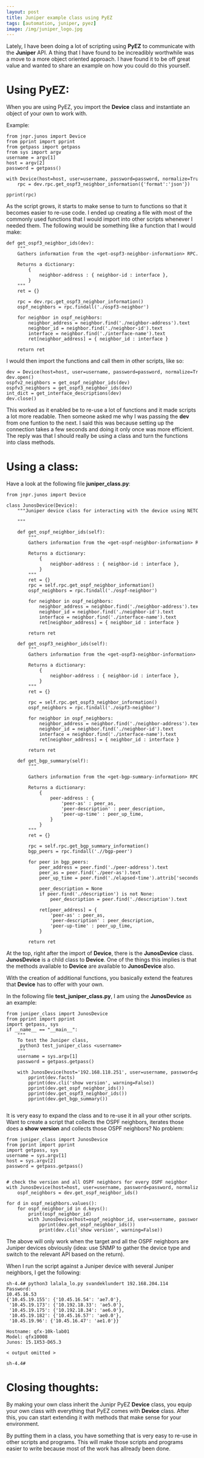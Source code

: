 ```yaml
---
layout: post
title: Juniper example class using PyEZ
tags: [automation, juniper, pyez]
image: /img/juniper_logo.jpg
---
```


Lately, I have been doing a lot of scripting using <b>PyEZ</b> to communicate with the <b>Juniper</b> API. A thing that I have found to be increadibly worthwhile was a move to a more object oriented approach. I have found it to be off great value and wanted to share an example on how you could do this yourself.

Using PyEZ:
===========

When you are using PyEZ, you import the <b>Device</b> class and instantiate an object of your own to work with.

Example:

<pre style="font-size:12px">
from jnpr.junos import Device
from pprint import pprint
from getpass import getpass
from sys import argv
username = argv[1]    
host = argv[2]  
password = getpass() 

with Device(host=host, user=username, password=password, normalize=True) as dev:                                          
    rpc = dev.rpc.get_ospf3_neighbor_information({'format':'json'})
    
pprint(rpc)    
</pre>

As the script grows, it starts to make sense to turn to functions so that it becomes easier to re-use code. I ended up creating a file with most of the commonly used functions that I would import into other scripts whenever I needed them. The following would be something like a function that I would make:


<pre style="font-size:12px">
def get_ospf3_neighbor_ids(dev):
    """
    Gathers information from the &lt;get-ospf3-neighbor-information> RPC.
    
    Returns a dictionary:
        { 
            neighbor-address : { neighbor-id : interface },
        }
    """
    ret = {}
    
    rpc = dev.rpc.get_ospf3_neighbor_information()
    ospf_neighbors = rpc.findall('./ospf3-neighbor')
    
    for neighbor in ospf_neighbors:
        neighbor_address = neighbor.find('./neighbor-address').text
        neighbor_id = neighbor.find('./neighbor-id').text
        interface = neighbor.find('./interface-name').text
        ret[neighbor_address] = { neighbor_id : interface }
    
    return ret
</pre>

I would then import the functions and call them in other scripts, like so:

<pre style="font-size:12px">
dev = Device(host=host, user=username, password=password, normalize=True)
dev.open()    
ospfv2_neighbors = get_ospf_neighbor_ids(dev)
ospfv3_neighbors = get_ospf3_neighbor_ids(dev)
int_dict = get_interface_descriptions(dev)    
dev.close()
</pre>

This worked as it enabled be to re-use a lot of functions and it made scripts a lot more readable. Then someone asked me why I was passing the <b>dev</b> from one funtion to the next. I said this was because setting up the connection takes a few seconds and doing it only once was more efficient. The reply was that I should really be using a class and turn the functions into class methods.


Using a class:
==============

Have a look at the following file <b>juniper_class.py</b>:

<pre style="font-size:12px">
from jnpr.junos import Device

class JunosDevice(Device):
    """Juniper device class for interacting with the device using NETCONF.
    
    """

    def get_ospf_neighbor_ids(self):
        """
        Gathers information from the &lt;get-ospf-neighbor-information> RPC.
        
        Returns a dictionary:
            { 
                neighbor-address : { neighbor-id : interface },
            }
        """      
        ret = {}
        rpc = self.rpc.get_ospf_neighbor_information()
        ospf_neighbors = rpc.findall('./ospf-neighbor')

        for neighbor in ospf_neighbors:
            neighbor_address = neighbor.find('./neighbor-address').text
            neighbor_id = neighbor.find('./neighbor-id').text
            interface = neighbor.find('./interface-name').text
            ret[neighbor_address] = { neighbor_id : interface }

        return ret

    def get_ospf3_neighbor_ids(self):
        """
        Gathers information from the &lt;get-ospf3-neighbor-information> RPC.
        
        Returns a dictionary:
            { 
                neighbor-address : { neighbor-id : interface },
            }
        """     
        ret = {}
       
        rpc = self.rpc.get_ospf3_neighbor_information()
        ospf_neighbors = rpc.findall('./ospf3-neighbor')
        
        for neighbor in ospf_neighbors:
            neighbor_address = neighbor.find('./neighbor-address').text
            neighbor_id = neighbor.find('./neighbor-id').text
            interface = neighbor.find('./interface-name').text
            ret[neighbor_address] = { neighbor_id : interface }
        
        return ret  

    def get_bgp_summary(self):
        """
        
        Gathers information from the &lt;get-bgp-summary-information> RPC.
        
        Returns a dictionary:
            { 
                peer-address : {
                    'peer-as' : peer_as,
                    'peer-description' : peer_description,
                    'peer-up-time' : peer_up_time,
                }
            }        
        """
        ret = {}
       
        rpc = self.rpc.get_bgp_summary_information()
        bgp_peers = rpc.findall('.//bgp-peer')
        
        for peer in bgp_peers:
            peer_address = peer.find('./peer-address').text
            peer_as = peer.find('./peer-as').text            
            peer_up_time = peer.find('./elapsed-time').attrib['seconds']
            
            peer_description = None
            if peer.find('./description') is not None:
                peer_description = peer.find('./description').text
            
            ret[peer_address] = {                 
                'peer-as' : peer_as,
                'peer-description' : peer_description,
                'peer-up-time' : peer_up_time,
            }

        return ret    
</pre>

At the top, right after the import of <b>Device</b>, there is the <b>JunosDevice</b> class. <b>JunosDevice</b> is a child class to <b>Device</b>. One of the things this implies is that the methods available to <b>Device</b> are available to <b>JunosDevice</b> also.

With the creation of additional functions, you basically extend the features that <b>Device</b> has to offer with your own.

In the following file <b>test_juniper_class.py</b>, I am using the <b>JunosDevice</b> as an example:

<pre style="font-size:12px">
from juniper_class import JunosDevice
from pprint import pprint
import getpass, sys
if __name__ == "__main__":
    """
    To test the Juniper class,
     python3 test_juniper_class &lt;username>
    """    
    username = sys.argv[1]    
    password = getpass.getpass()  
    
    with JunosDevice(host='192.168.118.251', user=username, password=password, normalize=True) as dev:                                  
        pprint(dev.facts)
        pprint(dev.cli('show version', warning=False))
        pprint(dev.get_ospf_neighbor_ids())
        pprint(dev.get_ospf3_neighbor_ids())
        pprint(dev.get_bgp_summary())   

</pre>


It is very easy to expand the class and to re-use it in all your other scripts. Want to create a script that collects the OSPF neighbors, iterates those does a <b>show version</b> and collects those OSPF neighbors? No problem:

<pre style="font-size:12px">
from juniper_class import JunosDevice
from pprint import pprint
import getpass, sys
username = sys.argv[1]    
host = sys.argv[2]
password = getpass.getpass()  

    
# check the version and all OSPF neighbors for every OSPF neighbor
with JunosDevice(host=host, user=username, password=password, normalize=True) as dev:                                  
    ospf_neighbors = dev.get_ospf_neighbor_ids()

for d in ospf_neighbors.values():
    for ospf_neighbor_id in d.keys():
        print(ospf_neighbor_id)
        with JunosDevice(host=ospf_neighbor_id, user=username, password=password, normalize=True, auto_probe=4, timeout=10) as dev:                                  
            pprint(dev.get_ospf_neighbor_ids())
            print(dev.cli('show version', warning=False))
</pre>


The above will only work when the target and all the OSPF neighbors are Juniper devices obviously (idea: use SNMP to gather the device type and switch to the relevant API based on the return). 

When I run the script against a Juniper device with several Juniper neighbors, I get the following:

<pre style="font-size:12px">
sh-4.4# python3 lalala_lo.py svandeklundert 192.168.204.114
Password: 
10.45.16.53
{'10.45.19.155': {'10.45.16.54': 'ae7.0'},
 '10.45.19.173': {'10.192.18.33': 'ae5.0'},
 '10.45.19.175': {'10.192.18.34': 'ae6.0'},
 '10.45.19.182': {'10.45.16.57': 'ae0.0'},
 '10.45.19.96': {'10.45.16.47': 'ae1.0'}}

Hostname: qfx-10k-lab01
Model: qfx10008
Junos: 15.1X53-D65.3

&lt; output omitted >
 
sh-4.4# 
</pre>

Closing thoughts:
=================

By making your own class inherit the Junipr PyEZ <b>Device</b> class, you equip your own class with everything that PyEZ comes with <b>Device</b> class. After this, you can start extending it with methods that make sense for your environment. 

By putting them in a class, you have something that is very easy to re-use in other scripts and programs. This will make those scripts and programs easier to write because most of the work has allready been done.